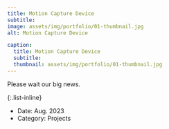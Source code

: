 ```yaml
---
title: Motion Capture Device
subtitle: 
image: assets/img/portfolio/01-thumbnail.jpg
alt: Motion Capture Device

caption:
  title: Motion Capture Device
  subtitle: 
  thumbnail: assets/img/portfolio/01-thumbnail.jpg
---
```


Please wait our big news.

{:.list-inline}
- Date: Aug. 2023
- Category: Projects
